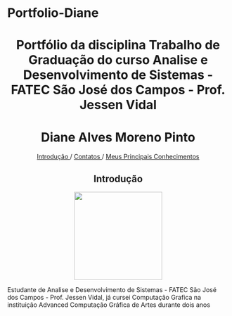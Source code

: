 # Portfolio-Diane
<h1 align="center">Portfólio da disciplina Trabalho de Graduação do curso Analise e Desenvolvimento de Sistemas - FATEC São José dos Campos - Prof. Jessen Vidal</h1>

<h1 align="center">Diane Alves Moreno Pinto</h1>

<p align="center">
<a href ="introducao"> Introdução </a>/
<a href ="contatos"> Contatos </a>/
<a href ="conhecimentos"> Meus Principais Conhecimentos </a>
<br>
<COLOCAR PASTA>
</COLOCAR>
</p>

<span id="introducao">

<h2 align="center">Introdução</h2>
<div align="center"><img src="https://avatars.githubusercontent.com/u/102235722?v=4" width="200" height="200"/></div>
<p>
  Estudante de Analise e Desenvolvimento de Sistemas - FATEC São José dos Campos - Prof. Jessen Vidal, já cursei Computação Grafica na instituição Advanced Computação Gráfica de Artes durante dois anos
</p>
